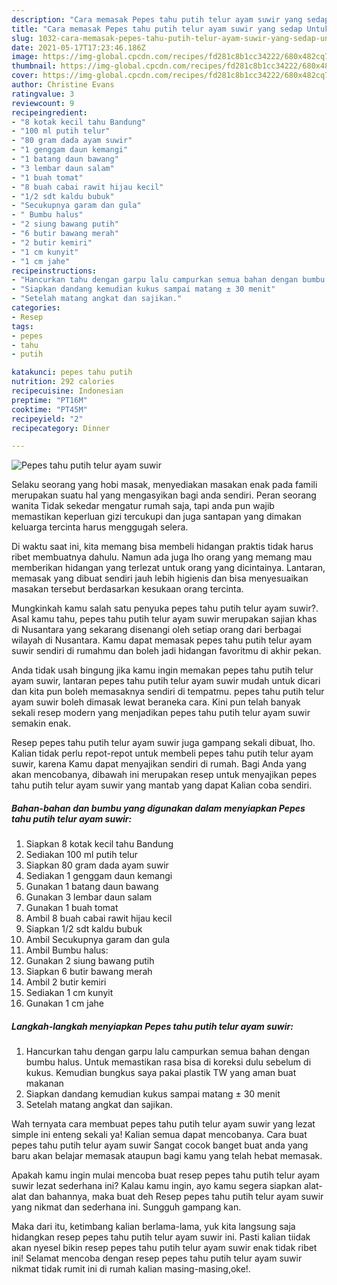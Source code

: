 ```yaml
---
description: "Cara memasak Pepes tahu putih telur ayam suwir yang sedap Untuk Jualan"
title: "Cara memasak Pepes tahu putih telur ayam suwir yang sedap Untuk Jualan"
slug: 1032-cara-memasak-pepes-tahu-putih-telur-ayam-suwir-yang-sedap-untuk-jualan
date: 2021-05-17T17:23:46.186Z
image: https://img-global.cpcdn.com/recipes/fd281c8b1cc34222/680x482cq70/pepes-tahu-putih-telur-ayam-suwir-foto-resep-utama.jpg
thumbnail: https://img-global.cpcdn.com/recipes/fd281c8b1cc34222/680x482cq70/pepes-tahu-putih-telur-ayam-suwir-foto-resep-utama.jpg
cover: https://img-global.cpcdn.com/recipes/fd281c8b1cc34222/680x482cq70/pepes-tahu-putih-telur-ayam-suwir-foto-resep-utama.jpg
author: Christine Evans
ratingvalue: 3
reviewcount: 9
recipeingredient:
- "8 kotak kecil tahu Bandung"
- "100 ml putih telur"
- "80 gram dada ayam suwir"
- "1 genggam daun kemangi"
- "1 batang daun bawang"
- "3 lembar daun salam"
- "1 buah tomat"
- "8 buah cabai rawit hijau kecil"
- "1/2 sdt kaldu bubuk"
- "Secukupnya garam dan gula"
- " Bumbu halus"
- "2 siung bawang putih"
- "6 butir bawang merah"
- "2 butir kemiri"
- "1 cm kunyit"
- "1 cm jahe"
recipeinstructions:
- "Hancurkan tahu dengan garpu lalu campurkan semua bahan dengan bumbu halus. Untuk memastikan rasa bisa di koreksi dulu sebelum di kukus. Kemudian bungkus saya pakai plastik TW yang aman buat makanan"
- "Siapkan dandang kemudian kukus sampai matang ± 30 menit"
- "Setelah matang angkat dan sajikan."
categories:
- Resep
tags:
- pepes
- tahu
- putih

katakunci: pepes tahu putih 
nutrition: 292 calories
recipecuisine: Indonesian
preptime: "PT16M"
cooktime: "PT45M"
recipeyield: "2"
recipecategory: Dinner

---
```



![Pepes tahu putih telur ayam suwir](https://img-global.cpcdn.com/recipes/fd281c8b1cc34222/680x482cq70/pepes-tahu-putih-telur-ayam-suwir-foto-resep-utama.jpg)

Selaku seorang yang hobi masak, menyediakan masakan enak pada famili merupakan suatu hal yang mengasyikan bagi anda sendiri. Peran seorang  wanita Tidak sekedar mengatur rumah saja, tapi anda pun wajib memastikan keperluan gizi tercukupi dan juga santapan yang dimakan keluarga tercinta harus menggugah selera.

Di waktu  saat ini, kita memang bisa membeli hidangan praktis tidak harus ribet membuatnya dahulu. Namun ada juga lho orang yang memang mau memberikan hidangan yang terlezat untuk orang yang dicintainya. Lantaran, memasak yang dibuat sendiri jauh lebih higienis dan bisa menyesuaikan masakan tersebut berdasarkan kesukaan orang tercinta. 



Mungkinkah kamu salah satu penyuka pepes tahu putih telur ayam suwir?. Asal kamu tahu, pepes tahu putih telur ayam suwir merupakan sajian khas di Nusantara yang sekarang disenangi oleh setiap orang dari berbagai wilayah di Nusantara. Kamu dapat memasak pepes tahu putih telur ayam suwir sendiri di rumahmu dan boleh jadi hidangan favoritmu di akhir pekan.

Anda tidak usah bingung jika kamu ingin memakan pepes tahu putih telur ayam suwir, lantaran pepes tahu putih telur ayam suwir mudah untuk dicari dan kita pun boleh memasaknya sendiri di tempatmu. pepes tahu putih telur ayam suwir boleh dimasak lewat beraneka cara. Kini pun telah banyak sekali resep modern yang menjadikan pepes tahu putih telur ayam suwir semakin enak.

Resep pepes tahu putih telur ayam suwir juga gampang sekali dibuat, lho. Kalian tidak perlu repot-repot untuk membeli pepes tahu putih telur ayam suwir, karena Kamu dapat menyajikan sendiri di rumah. Bagi Anda yang akan mencobanya, dibawah ini merupakan resep untuk menyajikan pepes tahu putih telur ayam suwir yang mantab yang dapat Kalian coba sendiri.

<!--inarticleads1-->

##### Bahan-bahan dan bumbu yang digunakan dalam menyiapkan Pepes tahu putih telur ayam suwir:

1. Siapkan 8 kotak kecil tahu Bandung
1. Sediakan 100 ml putih telur
1. Siapkan 80 gram dada ayam suwir
1. Sediakan 1 genggam daun kemangi
1. Gunakan 1 batang daun bawang
1. Gunakan 3 lembar daun salam
1. Gunakan 1 buah tomat
1. Ambil 8 buah cabai rawit hijau kecil
1. Siapkan 1/2 sdt kaldu bubuk
1. Ambil Secukupnya garam dan gula
1. Ambil  Bumbu halus:
1. Gunakan 2 siung bawang putih
1. Siapkan 6 butir bawang merah
1. Ambil 2 butir kemiri
1. Sediakan 1 cm kunyit
1. Gunakan 1 cm jahe




<!--inarticleads2-->

##### Langkah-langkah menyiapkan Pepes tahu putih telur ayam suwir:

1. Hancurkan tahu dengan garpu lalu campurkan semua bahan dengan bumbu halus. Untuk memastikan rasa bisa di koreksi dulu sebelum di kukus. Kemudian bungkus saya pakai plastik TW yang aman buat makanan
1. Siapkan dandang kemudian kukus sampai matang ± 30 menit
1. Setelah matang angkat dan sajikan.




Wah ternyata cara membuat pepes tahu putih telur ayam suwir yang lezat simple ini enteng sekali ya! Kalian semua dapat mencobanya. Cara buat pepes tahu putih telur ayam suwir Sangat cocok banget buat anda yang baru akan belajar memasak ataupun bagi kamu yang telah hebat memasak.

Apakah kamu ingin mulai mencoba buat resep pepes tahu putih telur ayam suwir lezat sederhana ini? Kalau kamu ingin, ayo kamu segera siapkan alat-alat dan bahannya, maka buat deh Resep pepes tahu putih telur ayam suwir yang nikmat dan sederhana ini. Sungguh gampang kan. 

Maka dari itu, ketimbang kalian berlama-lama, yuk kita langsung saja hidangkan resep pepes tahu putih telur ayam suwir ini. Pasti kalian tiidak akan nyesel bikin resep pepes tahu putih telur ayam suwir enak tidak ribet ini! Selamat mencoba dengan resep pepes tahu putih telur ayam suwir nikmat tidak rumit ini di rumah kalian masing-masing,oke!.

